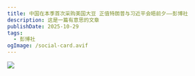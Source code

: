 ```yaml
---
title: 中国在本季首次采购美国大豆 正值特朗普与习近平会晤前夕——彭博社
description: 这是一篇有意思的文章
publishDate: 2025-10-29
tags:
  - 彭博社
ogImage: /social-card.avif
---
```



![](/assets/images/pintu-fulicat.com-1761723577344.jpg)
